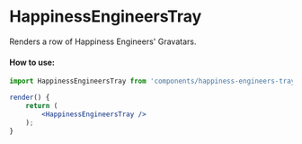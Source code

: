 HappinessEngineersTray
==================

Renders a row of Happiness Engineers' Gravatars.

#### How to use:

```jsx
import HappinessEngineersTray from 'components/happiness-engineers-tray';

render() {
    return (
        <HappinessEngineersTray />
    );
}
```
